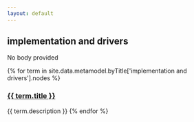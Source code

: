 ```yaml
---
layout: default
---
```

<style>
.initial-content {
  padding-left:5%;
  padding-right:25px;
}
</style>

## implementation and drivers

No body provided

{% for term in site.data.metamodel.byTitle['implementation and drivers'].nodes %}
### <a href='/_pages/embed?t={{ term.title }}'>{{ term.title }}</a>

{{ term.description }}
{% endfor %}
